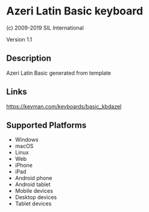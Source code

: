 Azeri Latin Basic keyboard
==============

(c) 2009-2019 SIL International

Version 1.1

Description
-----------

Azeri Latin Basic generated from template

Links
-----
https://keyman.com/keyboards/basic_kbdazel

Supported Platforms
-------------------
 * Windows
 * macOS
 * Linux
 * Web
 * iPhone
 * iPad
 * Android phone
 * Android tablet
 * Mobile devices
 * Desktop devices
 * Tablet devices

